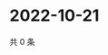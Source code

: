 # 2022-10-21

共 0 条

<!-- BEGIN WEIBO -->
<!-- 最后更新时间 Fri Oct 21 2022 19:07:55 GMT+0800 (China Standard Time) -->

<!-- END WEIBO -->
